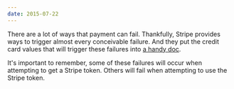 ```yaml
---
date: 2015-07-22
---
```


There are a lot of ways that payment can fail. Thankfully, Stripe provides ways to trigger almost every conceivable failure. And they put the credit card values that will trigger these failures into [a handy doc](https://stripe.com/docs/testing).

It's important to remember, some of these failures will occur when attempting to get a Stripe token. Others will fail when attempting to use the Stripe token.
